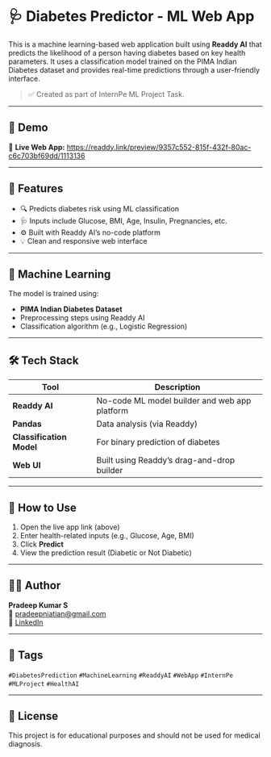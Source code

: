 # 🩺 Diabetes Predictor - ML Web App

This is a machine learning-based web application built using **Readdy AI** that predicts the likelihood of a person having diabetes based on key health parameters. It uses a classification model trained on the PIMA Indian Diabetes dataset and provides real-time predictions through a user-friendly interface.

> ✅ Created as part of InternPe ML Project Task.

---

## 🌟 Demo

🔗 **Live Web App:** https://readdy.link/preview/9357c552-815f-432f-80ac-c6c703bf69dd/1113136

---

## 📌 Features

- 🔍 Predicts diabetes risk using ML classification
- 🩺 Inputs include Glucose, BMI, Age, Insulin, Pregnancies, etc.
- ⚙️ Built with Readdy AI’s no-code platform
- 💡 Clean and responsive web interface

---

## 🧠 Machine Learning

The model is trained using:
- **PIMA Indian Diabetes Dataset**
- Preprocessing steps using Readdy AI
- Classification algorithm (e.g., Logistic Regression)

---

## 🛠️ Tech Stack

| Tool        | Description                                 |
|-------------|---------------------------------------------|
| **Readdy AI** | No-code ML model builder and web app platform |
| **Pandas**     | Data analysis (via Readdy)                  |
| **Classification Model** | For binary prediction of diabetes    |
| **Web UI**   | Built using Readdy’s drag-and-drop builder |

---

## 🚀 How to Use

1. Open the live app link (above)
2. Enter health-related inputs (e.g., Glucose, Age, BMI)
3. Click **Predict**
4. View the prediction result (Diabetic or Not Diabetic)

---

## 🧑‍💻 Author

**Pradeep Kumar S**  
📧 pradeepniatian@gmail.com  
🔗 [LinkedIn](https://www.linkedin.com/in/pradeep-kumar-s-61856336b)

---

## 📌 Tags

`#DiabetesPrediction` `#MachineLearning` `#ReaddyAI` `#WebApp` `#InternPe` `#MLProject` `#HealthAI`

---

## 📃 License

This project is for educational purposes and should not be used for medical diagnosis.

